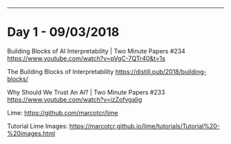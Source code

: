 ___
# Day 1 - 09/03/2018

Building Blocks of AI Interpretability | Two Minute Papers #234
https://www.youtube.com/watch?v=pVgC-7QTr40&t=1s

The Building Blocks of Interpretability
https://distill.pub/2018/building-blocks/

Why Should We Trust An AI? | Two Minute Papers #233
https://www.youtube.com/watch?v=izZofvgaIig

Lime:
https://github.com/marcotcr/lime

Tutorial Lime Images:
https://marcotcr.github.io/lime/tutorials/Tutorial%20-%20images.html
